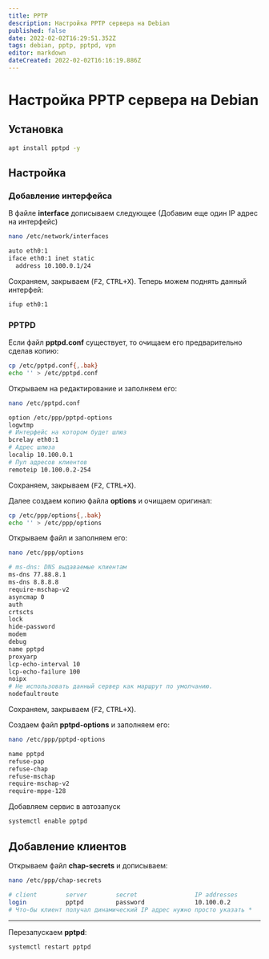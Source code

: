 ```yaml
---
title: PPTP
description: Настройка PPTP сервера на Debian
published: false
date: 2022-02-02T16:29:51.352Z
tags: debian, pptp, pptpd, vpn
editor: markdown
dateCreated: 2022-02-02T16:16:19.886Z
---
```


# Настройка PPTP сервера на Debian
## Установка
```bash
apt install pptpd -y
```
## Настройка
### Добавление интерфейса
В файле **interface** дописываем следующее (Добавим еще один IP адрес на интерфейс)
```bash
nano /etc/network/interfaces
```
```bash
auto eth0:1
iface eth0:1 inet static
  address 10.100.0.1/24
```
Сохраняем, закрываем (<kbd>F2</kbd>, <kbd>CTRL+X</kbd>).
Теперь можем поднять данный интерфей:
```bash
ifup eth0:1
```
### PPTPD
Если файл **pptpd.conf** существует, то очищаем его предварительно сделав копию:
```bash
cp /etc/pptpd.conf{,.bak}
echo '' > /etc/pptpd.conf
```
Открываем на редактирование и заполняем его:
```bash
nano /etc/pptpd.conf
```
```bash
option /etc/ppp/pptpd-options
logwtmp
# Интерфейс на котором будет шлюз
bcrelay eth0:1
# Адрес шлюза
localip 10.100.0.1
# Пул адресов клиентов
remoteip 10.100.0.2-254
```
Сохраняем, закрываем (<kbd>F2</kbd>, <kbd>CTRL+X</kbd>).

Далее создаем копию файла **options** и очищаем оригинал:
```bash
cp /etc/ppp/options{,.bak}
echo '' > /etc/ppp/options
```
Открываем файл и заполняем его:
```bash
nano /etc/ppp/options
```
```bash
# ms-dns: DNS выдаваемые клиентам
ms-dns 77.88.8.1
ms-dns 8.8.8.8
require-mschap-v2
asyncmap 0
auth
crtscts
lock
hide-password
modem
debug
name pptpd
proxyarp
lcp-echo-interval 10
lcp-echo-failure 100
noipx
# Не использовать данный сервер как маршрут по умолчанию.
nodefaultroute
```
Сохраняем, закрываем (<kbd>F2</kbd>, <kbd>CTRL+X</kbd>).

Создаем файл **pptpd-options** и заполняем его:
```bash
nano /etc/ppp/pptpd-options
```
```bash
name pptpd
refuse-pap
refuse-chap
refuse-mschap
require-mschap-v2
require-mppe-128
```
Добавляем сервис в автозапуск
```bash
systemctl enable pptpd
```
## Добавление клиентов
Открываем файл **chap-secrets** и дописываем:
```bash
nano /etc/ppp/chap-secrets
```
```bash
# client        server        secret                IP addresses
login           pptpd         password              10.100.0.2
# Что-бы клиент получал динамический IP адрес нужно просто указать *
```

---

Перезапускаем **pptpd**:
```bash
systemctl restart pptpd
```